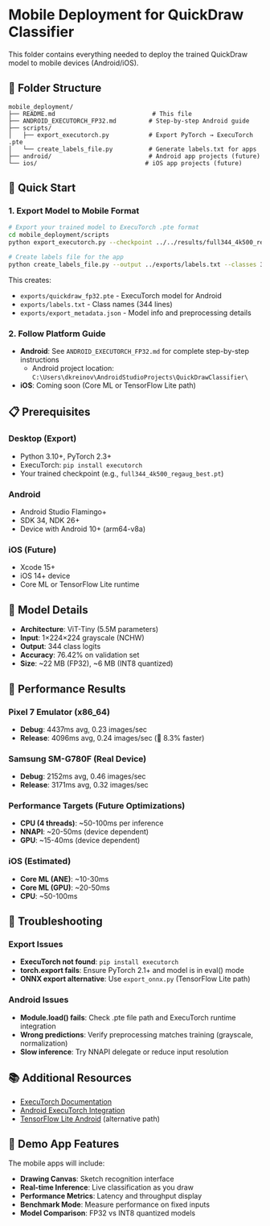 # Mobile Deployment for QuickDraw Classifier

This folder contains everything needed to deploy the trained QuickDraw model to mobile devices (Android/iOS).

## 📁 Folder Structure

```
mobile_deployment/
├── README.md                           # This file
├── ANDROID_EXECUTORCH_FP32.md         # Step-by-step Android guide
├── scripts/
│   ├── export_executorch.py           # Export PyTorch → ExecuTorch .pte
│   └── create_labels_file.py          # Generate labels.txt for apps
├── android/                           # Android app projects (future)
└── ios/                              # iOS app projects (future)
```

## 🚀 Quick Start

### 1. Export Model to Mobile Format

```bash
# Export your trained model to ExecuTorch .pte format
cd mobile_deployment/scripts
python export_executorch.py --checkpoint ../../results/full344_4k500_regaug_best.pt --output-dir ../exports

# Create labels file for the app
python create_labels_file.py --output ../exports/labels.txt --classes 344
```

This creates:
- `exports/quickdraw_fp32.pte` - ExecuTorch model for Android
- `exports/labels.txt` - Class names (344 lines)
- `exports/export_metadata.json` - Model info and preprocessing details

### 2. Follow Platform Guide

- **Android**: See `ANDROID_EXECUTORCH_FP32.md` for complete step-by-step instructions
  - Android project location: `C:\Users\dkreinov\AndroidStudioProjects\QuickDrawClassifier\`
- **iOS**: Coming soon (Core ML or TensorFlow Lite path)

## 📋 Prerequisites

### Desktop (Export)
- Python 3.10+, PyTorch 2.3+
- ExecuTorch: `pip install executorch`
- Your trained checkpoint (e.g., `full344_4k500_regaug_best.pt`)

### Android
- Android Studio Flamingo+
- SDK 34, NDK 26+
- Device with Android 10+ (arm64-v8a)

### iOS (Future)
- Xcode 15+
- iOS 14+ device
- Core ML or TensorFlow Lite runtime

## 🎯 Model Details

- **Architecture**: ViT-Tiny (5.5M parameters)
- **Input**: 1×224×224 grayscale (NCHW)
- **Output**: 344 class logits
- **Accuracy**: 76.42% on validation set
- **Size**: ~22 MB (FP32), ~6 MB (INT8 quantized)

## 📱 Performance Results

### Pixel 7 Emulator (x86_64)
- **Debug**: 4437ms avg, 0.23 images/sec
- **Release**: 4096ms avg, 0.24 images/sec (🚀 8.3% faster)

### Samsung SM-G780F (Real Device)
- **Debug**: 2152ms avg, 0.46 images/sec  
- **Release**: 3171ms avg, 0.32 images/sec

### Performance Targets (Future Optimizations)
- **CPU (4 threads)**: ~50-100ms per inference
- **NNAPI**: ~20-50ms (device dependent)
- **GPU**: ~15-40ms (device dependent)

### iOS (Estimated)
- **Core ML (ANE)**: ~10-30ms
- **Core ML (GPU)**: ~20-50ms
- **CPU**: ~50-100ms

## 🔧 Troubleshooting

### Export Issues
- **ExecuTorch not found**: `pip install executorch`
- **torch.export fails**: Ensure PyTorch 2.1+ and model is in eval() mode
- **ONNX export alternative**: Use `export_onnx.py` (TensorFlow Lite path)

### Android Issues
- **Module.load() fails**: Check .pte file path and ExecuTorch runtime integration
- **Wrong predictions**: Verify preprocessing matches training (grayscale, normalization)
- **Slow inference**: Try NNAPI delegate or reduce input resolution

## 📚 Additional Resources

- [ExecuTorch Documentation](https://pytorch.org/executorch/)
- [Android ExecuTorch Integration](https://pytorch.org/executorch/stable/using-executorch-android.html)
- [TensorFlow Lite Android](https://www.tensorflow.org/lite/android) (alternative path)

## 🎨 Demo App Features

The mobile apps will include:
- **Drawing Canvas**: Sketch recognition interface
- **Real-time Inference**: Live classification as you draw
- **Performance Metrics**: Latency and throughput display
- **Benchmark Mode**: Measure performance on fixed inputs
- **Model Comparison**: FP32 vs INT8 quantized models
